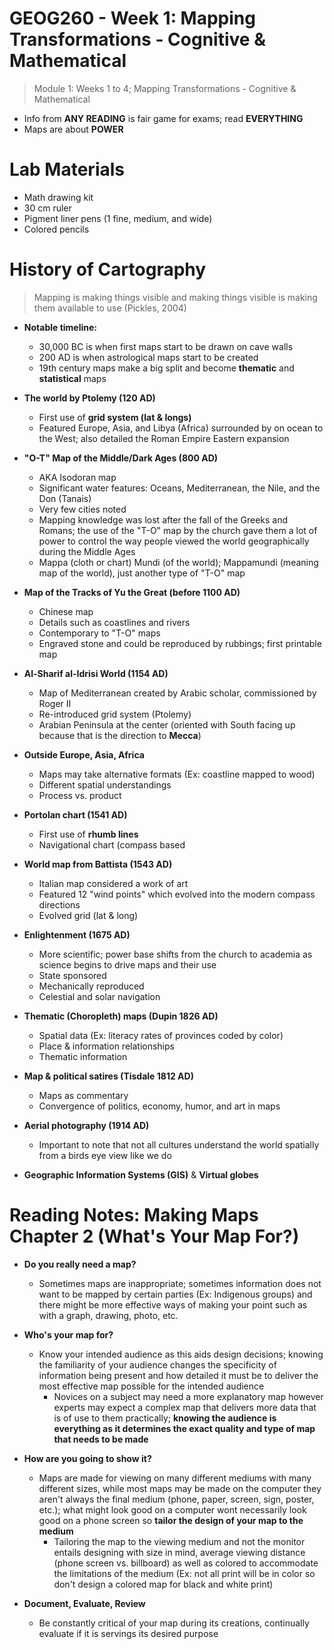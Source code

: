 # GEOG260 - Week 1: Mapping Transformations - Cognitive & Mathematical
> Module 1: Weeks 1 to 4; Mapping Transformations - Cognitive & Mathematical

- Info from **ANY READING** is fair game for exams; read **EVERYTHING**
- Maps are about **POWER**

# Lab Materials
- Math drawing kit
- 30 cm ruler
- Pigment liner pens (1 fine, medium, and wide)
- Colored pencils

# History of Cartography
> Mapping is making things visible and making things visible is making them available to use (Pickles, 2004)

- **Notable timeline:**
    - 30,000 BC is when first maps start to be drawn on cave walls
    - 200 AD is when astrological maps start to be created
    - 19th century maps make a big split and become **thematic** and **statistical** maps

- **The world by Ptolemy (120 AD)**
    - First use of **grid system (lat & longs)**
    - Featured Europe, Asia, and Libya (Africa) surrounded by on ocean to the West; also detailed the Roman Empire Eastern expansion
- **"O-T" Map of the Middle/Dark Ages (800 AD)**
    - AKA Isodoran map
    - Significant water features: Oceans, Mediterranean, the Nile, and the Don (Tanais)
    - Very few cities noted
    - Mapping knowledge was lost after the fall of the Greeks and Romans; the use of the "T-O" map by the church gave them a lot of power to control the way people viewed the world geographically during the Middle Ages
    - Mappa (cloth or chart) Mundi (of the world); Mappamundi (meaning map of the world), just another type of "T-O" map
- **Map of the Tracks of Yu the Great (before 1100 AD)**
    - Chinese map
    - Details such as coastlines and rivers
    - Contemporary to "T-O" maps
    - Engraved stone and could be reproduced by rubbings; first printable map
- **Al-Sharif al-Idrisi World (1154 AD)**
    - Map of Mediterranean created by Arabic scholar, commissioned by Roger II
    - Re-introduced grid system (Ptolemy)
    - Arabian Peninsula at the center (oriented with South facing up because that is the direction to **Mecca**)
- **Outside Europe, Asia, Africa**
    - Maps may take alternative formats (Ex: coastline mapped to wood)
    - Different spatial understandings
    - Process vs. product
- **Portolan chart (1541 AD)**
    - First use of **rhumb lines**
    - Navigational chart (compass based
- **World map from Battista (1543 AD)**
    - Italian map considered a work of art
    - Featured 12 "wind points" which evolved into the modern compass directions
    - Evolved grid (lat & long)
- **Enlightenment (1675 AD)**
    - More scientific; power base shifts from the church to academia as science begins to drive maps and their use
    - State sponsored
    - Mechanically reproduced
    - Celestial and solar navigation
- **Thematic (Choropleth) maps (Dupin 1826 AD)**
    - Spatial data (Ex: literacy rates of provinces coded by color)
    - Place & information relationships
    - Thematic information
- **Map & political satires (Tisdale 1812 AD)**
    - Maps as commentary
    - Convergence of politics, economy, humor, and art in maps
- **Aerial photography (1914 AD)**
     - Important to note that not all cultures understand the world spatially from a birds eye view like we do
- **Geographic Information Systems (GIS)** & **Virtual globes**

# Reading Notes: Making Maps Chapter 2 (What's Your Map For?)
- **Do you really need a map?**
	- Sometimes maps are inappropriate; sometimes information does not want to be mapped by certain parties (Ex: Indigenous groups) and there might be more effective ways of making your point such as with a graph, drawing, photo, etc.

- **Who's your map for?**
	- Know your intended audience as this aids design decisions; knowing the familiarity of your audience changes the specificity of information being present and how detailed it must be to deliver the most effective map possible for the intended audience
		- Novices on a subject may need a more explanatory map however experts may expect a complex map that delivers more data that is of use to them practically; **knowing the audience is everything as it determines the exact quality and type of map that needs to be made**

- **How are you going to show it?**
	- Maps are made for viewing on many different mediums with many different sizes, while most maps may be made on the computer they aren't always the final medium (phone, paper, screen, sign, poster, etc.); what might look good on a computer wont necessarily look good on a phone screen so **tailor the design of your map to the medium**
		- Tailoring the map to the viewing medium and not the monitor entails designing with size in mind, average viewing distance (phone screen vs. billboard) as well as colored to accommodate the limitations of the medium (Ex: not all print will be in color so don't design a colored map for black and white print)

- **Document, Evaluate, Review**
	- Be constantly critical of your map during its creations, continually evaluate if it is servings its desired purpose